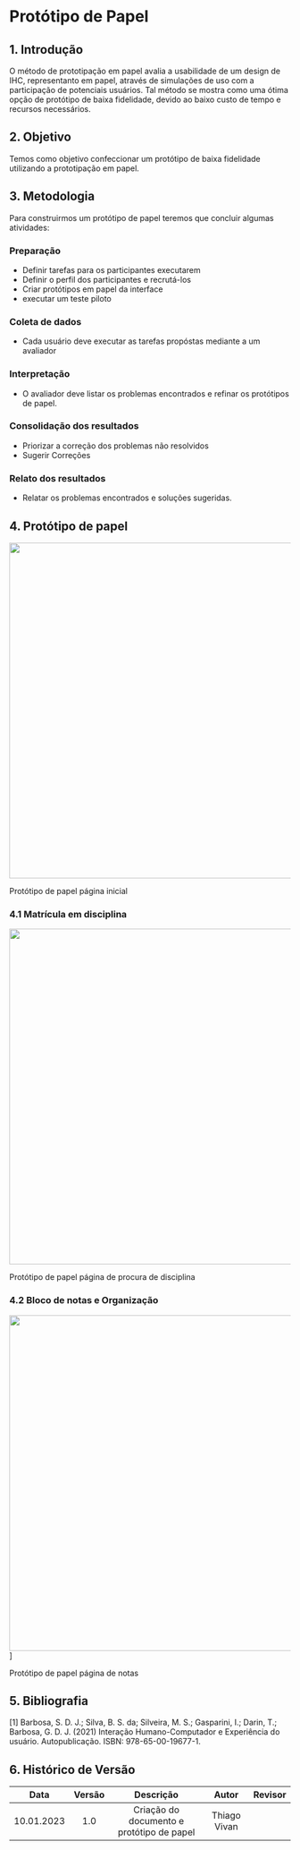 # Protótipo de Papel

## 1. Introdução 
O método de prototipação em papel avalia a usabilidade de um design de IHC, representanto em papel, através de simulações de uso com a participação de potenciais usuários. Tal método se mostra como uma ótima opção de protótipo de baixa fidelidade, devido ao baixo custo de tempo e recursos necessários.

## 2. Objetivo
Temos como objetivo confeccionar um protótipo de baixa fidelidade utilizando a prototipação em papel.

## 3. Metodologia 
Para construirmos um protótipo de papel teremos que concluir algumas atividades:

### Preparação
- Definir tarefas para os participantes executarem
- Definir o perfil dos participantes e recrutá-los
- Criar protótipos em papel da interface
- executar um teste piloto

### Coleta de dados
- Cada usuário deve executar as tarefas propóstas mediante a um avaliador

### Interpretação
- O avaliador deve listar os problemas encontrados e refinar os protótipos de papel.

### Consolidação dos resultados
- Priorizar a correção dos problemas não resolvidos
- Sugerir Correções

### Relato dos resultados
- Relatar os problemas encontrados e soluções sugeridas.

## 4. Protótipo de papel 
<img width="600px" src="https://github.com/Interacao-Humano-Computador/2022.2-Aprender3/blob/main/docs/images/PP_1.jpeg?raw=true">

Protótipo de papel página inicial

### 4.1 Matrícula em disciplina 
<img width="600px" src="https://github.com/Interacao-Humano-Computador/2022.2-Aprender3/blob/main/docs/images/PP_3.jpeg?raw=true">


Protótipo de papel página de procura de disciplina



### 4.2 Bloco de notas e Organização
<img width="600px" src="https://github.com/Interacao-Humano-Computador/2022.2-Aprender3/blob/main/docs/images/PP_2.jpeg?raw=true">]

Protótipo de papel página de notas


## 5. Bibliografia
 [1] Barbosa, S. D. J.; Silva, B. S. da; Silveira, M. S.; Gasparini, I.; Darin, T.; Barbosa, G. D. J. (2021) Interação Humano-Computador e Experiência do usuário. Autopublicação. ISBN: 978-65-00-19677-1.

## 6. Histórico de Versão
| Data       | Versão | Descrição            | Autor             | Revisor |
|:----------:|:------:|:--------------------:|:-----------------:|:-------:|
| 10.01.2023 | 1.0 | Criação do documento e protótipo de papel |  Thiago Vivan |   |
